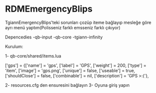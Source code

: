 # RDMEmergencyBlips

TgiannEmergencyBlips'teki sorunları çozüp iteme bağlayıp mesleğe göre ayrı menü yaptım(Polisseniz farklı emsseniz farklı çıkıyor)

Depencedies
-qb-input
-qb-core
-tgiann-infinity

Kurulum:

1- qb-core/shared/items.lua

['gps'] 		 				 = {['name'] = 'gps', 							['label'] = 'GPS', 						['weight'] = 200, 		['type'] = 'item', 		['image'] = 'gps.png', 					['unique'] = false, 		['useable'] = true, 	['shouldClose'] = false,   	['combinable'] = nil,   	['description'] = 'GPS >:('},

2- resources.cfg den ensuresini bağlayın
3- Oyuna giriş yapın
